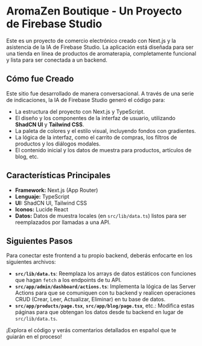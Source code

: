 # AromaZen Boutique - Un Proyecto de Firebase Studio

Este es un proyecto de comercio electrónico creado con Next.js y la asistencia de la IA de Firebase Studio. La aplicación está diseñada para ser una tienda en línea de productos de aromaterapia, completamente funcional y lista para ser conectada a un backend.

## Cómo fue Creado

Este sitio fue desarrollado de manera conversacional. A través de una serie de indicaciones, la IA de Firebase Studio generó el código para:

- La estructura del proyecto con Next.js y TypeScript.
- El diseño y los componentes de la interfaz de usuario, utilizando **ShadCN UI** y **Tailwind CSS**.
- La paleta de colores y el estilo visual, incluyendo fondos con gradientes.
- La lógica de la interfaz, como el carrito de compras, los filtros de productos y los diálogos modales.
- El contenido inicial y los datos de muestra para productos, artículos de blog, etc.

## Características Principales

- **Framework:** Next.js (App Router)
- **Lenguaje:** TypeScript
- **UI:** ShadCN UI, Tailwind CSS
- **Iconos:** Lucide React
- **Datos:** Datos de muestra locales (en `src/lib/data.ts`) listos para ser reemplazados por llamadas a una API.

## Siguientes Pasos

Para conectar este frontend a tu propio backend, deberás enfocarte en los siguientes archivos:

- **`src/lib/data.ts`**: Reemplaza los arrays de datos estáticos con funciones que hagan `fetch` a los endpoints de tu API.
- **`src/app/admin/dashboard/actions.ts`**: Implementa la lógica de las Server Actions para que se comuniquen con tu backend y realicen operaciones CRUD (Crear, Leer, Actualizar, Eliminar) en tu base de datos.
- **`src/app/products/page.tsx`**, **`src/app/blog/page.tsx`**, etc.: Modifica estas páginas para que obtengan los datos desde tu backend en lugar de `src/lib/data.ts`.

¡Explora el código y verás comentarios detallados en español que te guiarán en el proceso!
